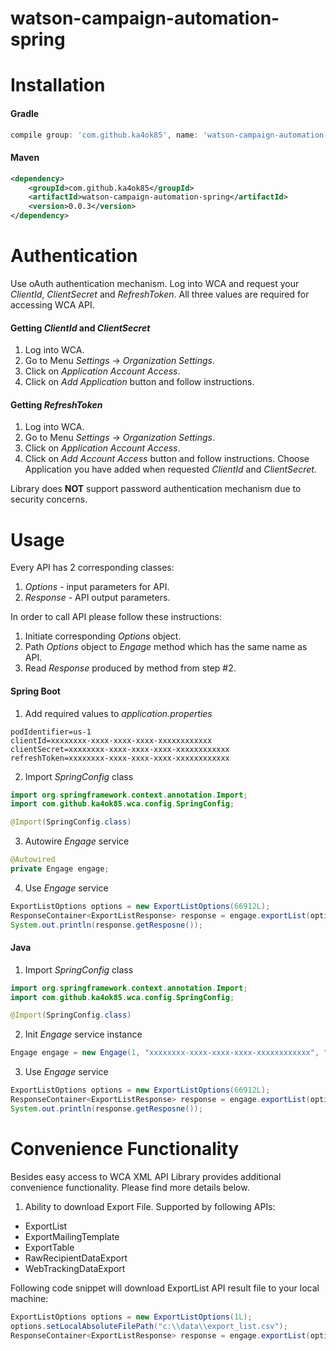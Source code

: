 # watson-campaign-automation-spring
<!--
<div align="center">
  
[![Maven Central](https://maven-badges.herokuapp.com/maven-central/com.github.ka4ok85/watson-campaign-automation-spring/badge.svg)](https://maven-badges.herokuapp.com/maven-central/com.github.ka4ok85/watson-campaign-automation-spring)
[![Build Status](https://travis-ci.org/ka4ok85/watson-campaign-automation-spring.svg?branch=master)](https://travis-ci.org/ka4ok85/watson-campaign-automation-spring)
[![HitCount](http://hits.dwyl.io/ka4ok85/watson-campaign-automation-spring.svg)](http://hits.dwyl.io/ka4ok85/watson-campaign-automation-spring)

</div>
-->

# Installation

#### Gradle
```groovy
compile group: 'com.github.ka4ok85', name: 'watson-campaign-automation-spring', version: '0.0.3'
```

#### Maven
```xml
<dependency>
    <groupId>com.github.ka4ok85</groupId>
    <artifactId>watson-campaign-automation-spring</artifactId>
    <version>0.0.3</version>
</dependency>
```

# Authentication
Use oAuth authentication mechanism. Log into WCA and request your *ClientId*, *ClientSecret* and *RefreshToken*. All three values are required for accessing WCA API.

#### Getting *ClientId* and *ClientSecret*
1. Log into WCA.
2. Go to Menu *Settings* -> *Organization Settings*.
3. Click on *Application Account Access*.
4. Click on *Add Application* button and follow instructions.

#### Getting *RefreshToken*
1. Log into WCA.
2. Go to Menu *Settings* -> *Organization Settings*.
3. Click on *Application Account Access*.
4. Click on *Add Account Access* button and follow instructions. Choose Application you have added when requested *ClientId* and *ClientSecret*.


Library does **NOT** support password authentication mechanism due to security concerns.


# Usage
Every API has 2 corresponding classes:
1. *Options* - input parameters for API.
2. *Response* - API output parameters.

In order to call API please follow these instructions:

1. Initiate corresponding *Options* object.
2. Path *Options* object to *Engage* method which has the same name as API.
3. Read *Response* produced by method from step #2.

#### Spring Boot
1. Add required values to *application.properties*
```
podIdentifier=us-1
clientId=xxxxxxxx-xxxx-xxxx-xxxx-xxxxxxxxxxxx
clientSecret=xxxxxxxx-xxxx-xxxx-xxxx-xxxxxxxxxxxx
refreshToken=xxxxxxxx-xxxx-xxxx-xxxx-xxxxxxxxxxxx
```

2. Import *SpringConfig* class
```java
import org.springframework.context.annotation.Import;
import com.github.ka4ok85.wca.config.SpringConfig;

@Import(SpringConfig.class)
```

3. Autowire *Engage* service
```java
@Autowired
private Engage engage;
```

4. Use *Engage* service
```java
ExportListOptions options = new ExportListOptions(66912L);
ResponseContainer<ExportListResponse> response = engage.exportList(options);
System.out.println(response.getResposne());
```

#### Java
1. Import *SpringConfig* class
```java
import org.springframework.context.annotation.Import;
import com.github.ka4ok85.wca.config.SpringConfig;

@Import(SpringConfig.class)
```

2. Init *Engage* service instance
```java
Engage engage = new Engage(1, "xxxxxxxx-xxxx-xxxx-xxxx-xxxxxxxxxxxx", "xxxxxxxx-xxxx-xxxx-xxxx-xxxxxxxxxxxx", "xxxxxxxx-xxxx-xxxx-xxxx-xxxxxxxxxxxx");
```

3. Use *Engage* service
```java
ExportListOptions options = new ExportListOptions(66912L);
ResponseContainer<ExportListResponse> response = engage.exportList(options);
System.out.println(response.getResposne());
```


# Convenience Functionality
Besides easy access to WCA XML API Library provides additional convenience functionality. Please find more details below.

1. Ability to download Export File. Supported by following APIs:
- ExportList
- ExportMailingTemplate
- ExportTable
- RawRecipientDataExport
- WebTrackingDataExport

Following code snippet will download ExportList API result file to your local machine:

```java
ExportListOptions options = new ExportListOptions(1L);
options.setLocalAbsoluteFilePath("c:\\data\\export_list.csv");
ResponseContainer<ExportListResponse> response = engage.exportList(options);
```
